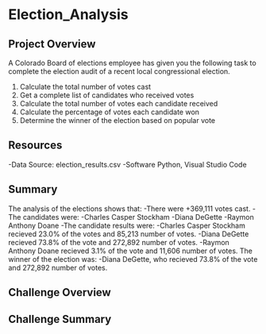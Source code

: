 # Election_Analysis

## Project Overview 
 A Colorado Board of elections employee has given you the following task to complete the election audit of a recent local congressional election.
 
1. Calculate the total number of votes cast
2. Get a complete list of candidates who received votes
3. Calculate the total number of votes each candidate received
4. Calculate the percentage of votes each candidate won
5. Determine the winner of the election based on popular vote
 
## Resources
-Data Source: election_results.csv
-Software Python, Visual Studio Code 

## Summary 
The analysis of the elections shows that:
-There were +369,111 votes cast.
-The candidates were:
  -Charles Casper Stockham
  -Diana DeGette
  -Raymon Anthony Doane
 -The candidate results were:
  -Charles Casper Stockham recieved 23.0% of the votes and 85,213 number of votes.
  -Diana DeGette recieved 73.8% of the vote and 272,892 number of votes. 
  -Raymon Anthony Doane recieved 3.1% of the vote and 11,606 number of votes. 
 The winner of the election was: 
   -Diana DeGette, who recieved 73.8% of the vote and 272,892 number of votes. 

## Challenge Overview

## Challenge Summary 
